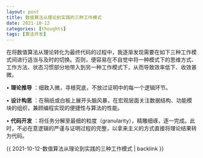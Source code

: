 ```yaml
---
layout: post
title: 数值算法从理论到实践的三种工作模式
date: 2021-10-12
categories: [thoughts]
tags: [算法开发]
---
```


在将数值算法从理论转化为最终代码的过程中，我逐渐发现需要在如下三种工作模式间进行适当与及时的切换。否则，便容易在不自觉中将一种模式下的思维方式、工作方法、状态习惯部分地带入到另一种工作模式下，从而导致效率低下、收效甚微。

• **理论推导** ：细致入微，寻根究底，不放过证明中的每一个逻辑环节。

• **设计构思** ：在稿纸或白板上展开头脑风暴，在宏观层面关注数据结构、功能模块的组织，兼顾编程实现的便捷性与算法的性能。

• **代码开发** ：将任务分解至最细的粒度（granularity），精雕细琢，逐一完成。此时，不必在意逻辑的严谨与证明过程的完整，以拿来主义的方式直接将理论结果转为代码。

{{ 2021-10-12-数值算法从理论到实践的三种工作模式 | backlink }}
